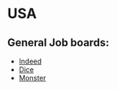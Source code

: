 # USA

## General Job boards:
- [Indeed](http://www.indeed.com/)
- [Dice](http://www.dice.com/)
- [Monster](http://www.monster.com/)
